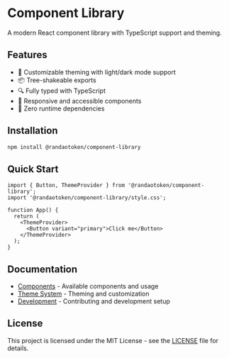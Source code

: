 # Component Library

A modern React component library with TypeScript support and theming.

## Features

- 🎨 Customizable theming with light/dark mode support
- 📦 Tree-shakeable exports
- 🔍 Fully typed with TypeScript
- 📱 Responsive and accessible components
- 🎯 Zero runtime dependencies

## Installation

```bash
npm install @randaotoken/component-library
```

## Quick Start

```tsx
import { Button, ThemeProvider } from '@randaotoken/component-library';
import '@randaotoken/component-library/style.css';

function App() {
  return (
    <ThemeProvider>
      <Button variant="primary">Click me</Button>
    </ThemeProvider>
  );
}
```

## Documentation

- [Components](docs/components.md) - Available components and usage
- [Theme System](docs/theme-system.md) - Theming and customization
- [Development](docs/development.md) - Contributing and development setup

## License

This project is licensed under the MIT License - see the [LICENSE](LICENSE) file for details.
